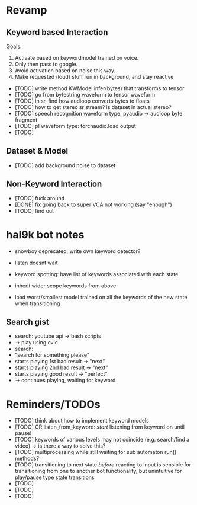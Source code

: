 # Revamp

## Keyword based Interaction

Goals:
1. Activate based on keywordmodel trained on voice.
2. Only then pass to google.
3. Avoid activation based on noise this way.
4. Make requested (loud) stuff run in background, and stay reactive

* [TODO] write method KWModel.infer(bytes) that transforms to tensor
* [TODO] go from bytestring waveform to tensor waveform
* [TODO] in sr, find how audioop converts bytes to floats
* [TODO] how to get stereo sr stream? is dataset in actual stereo?
* [TODO] speech recognition waveform type: pyaudio -> audioop byte fragment
* [TODO] pl waveform type: torchaudio.load output
* [TODO] 

## Dataset & Model
* [TODO] add background noise to dataset 

## Non-Keyword Interaction

* [TODO] fuck around
* [DONE] fix going back to super VCA not working (say "enough")
* [TODO] find out


# hal9k bot notes

* snowboy deprecated; write own keyword detector?
* listen doesnt wait

* keyword spotting: have list of keywords associated with each state
* inherit wider scope keywords from above
* load worst/smallest model trained on all the keywords of the new state when transitioning 

## Search gist

* search: youtube api -> bash scripts
* -> play using cvlc
* search: 
* "search for something please"
* starts playing 1st bad result -> "next"
* starts playing 2nd bad result -> "next"
* starts playing good result -> "perfect"
* -> continues playing, waiting for keyword


# Reminders/TODOs
* [TODO] think about how to implement keyword models
* [TODO] CR.listen_from_keyword: *start* listening from keyword on until pause!
* [TODO] keywords of various levels may not coincide (e.g. search/find a video) -> is there a way to solve this?
* [TODO] multiprocessing while still waiting for sub automaton run() methods?
* [TODO] transitioning to next state *before* reacting to input is sensible for transitioning from one to another bot functionality, but unintuitive for play/pause type state transitions
* [TODO] 
* [TODO] 
* [TODO] 
